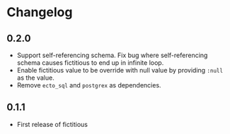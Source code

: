 # Changelog

## 0.2.0

* Support self-referencing schema. Fix bug where self-referencing schema causes fictitious to end up in infinite loop.
* Enable fictitious value to be override with null value by providing `:null` as the value.
* Remove `ecto_sql` and `postgrex` as dependencies.

## 0.1.1

* First release of fictitious
